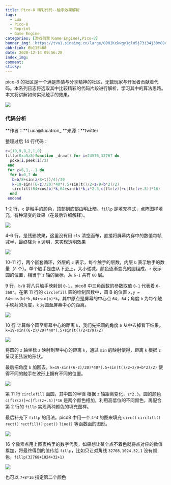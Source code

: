 ```yaml
---
title: Pico-8 精彩代码--触手效果解析
tags:
  - Lua
  - Pico-8
  - Reprint
  - Game Engine
categories: [游戏引擎(Game Engine),Pico-8]
banner_img: 'https://tva1.sinaimg.cn/large/0081Kckwgy1gln5j73i34j30m80ciaav.jpg'
abbrlink: 6b115460
date: 2020-12-14 09:56:28
index_img:
comment:
sticky:
---
```




pico-8 的社区是一个满是热情与分享精神的社区，无数玩家与开发者贡献着代码。本系列日志将选取其中比较精彩的代码片段进行解析，学习其中的算法思路。本文将讲解如何实现触手的效果。

<!--more-->

![](https://tva1.sinaimg.cn/large/0081Kckwgy1gln5jaei1kg30bp0bx7u5.gif)



### 代码分析

**作者：**Luca@lucatron_
**来源：**twitter



整理过后 14 行代码：

```lua
c={10,9,8,2,1,0}
fillp(0xa5a5)function _draw() for i=24576,32767 do
  poke(i,peek(i)/2)
 end
 for z=6,1,-.1 do
  for b=0,7 do
   b=b/8+sin(z/8+t()/4)/30
   k=19-sin((6-z)/20)*40*(.5+sin(t()/2+z/9+b*2)/2)
   circfill(64+cos(b)*k,64+sin(b)*k,z*2.3,c[flr(z)]+c[flr(z+.5)]*16)
  end
 endend
```

1-2 行，`c` 是触手的颜色，顶部到底部由明止暗。`fillp` 是填充样式，点阵图样填充，有种渐变的效果（在最后详细解释）。

![](https://tva1.sinaimg.cn/large/0081Kckwgy1gln5jcniwqj30lk0bjdgm.jpg)



4-6 行，是残影效果，这里没有用 `cls` 清空画布，直接将屏幕内存中的数值每帧减半，最终降为 `0` 透明，来实现透明效果

![](https://tva1.sinaimg.cn/large/0081Kckwgy1gln5jbizg1j30kr0b3ab1.jpg)



10-11 行，两个嵌套循环，外层的 `z` 表示，每个触手的层数，内层 `b` 表示触手的数量（`8` 个）。单个触手是由从下至上，大小递减，颜色逐渐变亮的圆组成，`z` 表示圆的位置，相当于 `z` 轴的坐标，从 `6-1` 共有 `60` 层。

9 行，`b/8` 将八只触手映射到 `0-1`，pico8 中三角函数的参数取值 `0-1` 代表着 `0-360°`。在第 11 行的 `circlefill` 圆的绘制函数中，圆 B 的位置 `x,y =  64+cos(b)*k,64+sin(b)*k`。其中原点是屏幕的中心点 `64, 64`；角度 `b` 为每个触手映射的角度，`k` 为圆至屏幕中心的距离。

![](https://tva1.sinaimg.cn/large/0081Kckwgy1gln5jc5e08j30eg0e9aam.jpg)



10 行 计算每个圆至屏幕中心的距离 `k`，我们先把圆的角度 `b` 从中去掉看下结果。`k=19-sin((6-z)/20)*40*(.5+sin(t()/2+z/9)/2)`

![](https://tva1.sinaimg.cn/large/0081Kckwgy1gln5je8onsg30bp0bx7u5.gif)



将圆的 `z` 轴坐标 `z` 映射到至中心的距离 `k`，通过 `sin` 的映射使得，距离 `k` 根据 `z` 呈现正弦波的形状。

最后把角度 `b` 加回去，`k=19-sin((6-z)/20)*40*(.5+sin(t()/2+z/9+b*2)/2)` 使得不同的触手在波形上拥有不同的位置。

![](https://tva1.sinaimg.cn/large/0081Kckwgy1gln5jgb5g0g30bp0bwtmr.gif)



第 11 行 `circlefill` 画圆，其中圆的半径 根据 `z` 轴距离变化，`z*2.3`。圆的颜色 `c[flr(z)]+c[flr(z+.5)]*16` 是两个颜色相加，利用高低位的不同颜色，再配合第 2 行的 `fillp` 实现两种颜色的填充图样。

最后补充下 `fillp` 的用法。pico8 中用一个 `4*4` 的图来填充 `circ()` `circfill()` `rect()` `rectfill()` `pset()` `line()` 等函数画的图形。

![](https://tva1.sinaimg.cn/large/0081Kckwgy1gln5jhrsjfj30l0060dg1.jpg)



16 个像素点用上图表格里的数字代表，如果想让某个点不着色就将点对应的数值累加，将最终得到的值传给 `fillp`，比如只让对角线 `32768,1024,32,1` 没有颜色，`fillp(32768+1024+32+1)`

![](https://tva1.sinaimg.cn/large/0081Kckwgy1gln5jha90zj30jb0a775a.jpg)



也可以 `7+8*16` 指定第二个颜色

